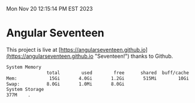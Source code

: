 Mon Nov 20 12:15:14 PM EST 2023

# Angular Seventeen


This project is live at [https://angularseventeen.github.io](https://angularseventeen.github.io "Seventeen!") thanks to Github.

```bash
System Memory
               total        used        free      shared  buff/cache   available
Mem:            15Gi       4.0Gi       1.2Gi       515Mi        10Gi        11Gi
Swap:          8.0Gi       1.0Mi       8.0Gi
System Storage
377M	.
```
```bash
